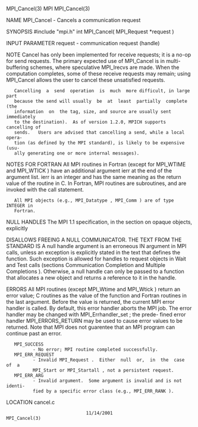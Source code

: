 MPI_Cancel(3)                         MPI                        MPI_Cancel(3)



NAME
       MPI_Cancel -  Cancels a communication request

SYNOPSIS
       #include "mpi.h"
       int MPI_Cancel( MPI_Request *request )

INPUT PARAMETER
       request
              - communication request (handle)


NOTE
       Cancel  has  only  been implemented for receive requests; it is a no-op
       for send requests.  The primary expected use of MPI_Cancel is in multi-
       buffering  schemes,  where  speculative  MPI_Irecvs are made.  When the
       computation completes, some of these receive requests may remain; using
       MPI_Cancel allows the user to cancel these unsatisfied requests.

       Cancelling  a  send  operation  is  much  more difficult, in large part
       because the send will usually  be  at  least  partially  complete  (the
       information  on  the tag, size, and source are usually sent immediately
       to the destination).  As of version 1.2.0, MPICH supports cancelling of
       sends.   Users are advised that cancelling a send, while a local opera-
       tion (as defined by the MPI standard), is likely to be expensive  (usu-
       ally generating one or more internal messages).


NOTES FOR FORTRAN
       All  MPI routines in Fortran (except for MPI_WTIME and MPI_WTICK ) have
       an additional argument ierr at the end of the argument list.   ierr  is
       an  integer and has the same meaning as the return value of the routine
       in C.  In Fortran, MPI routines are subroutines, and are  invoked  with
       the call statement.

       All MPI objects (e.g., MPI_Datatype , MPI_Comm ) are of type INTEGER in
       Fortran.


NULL HANDLES
       The MPI 1.1 specification, in the section on opaque objects, explicitly

DISALLOWS FREEING A NULL COMMUNICATOR. THE TEXT FROM THE STANDARD IS
       A null handle argument is an erroneous IN argument in MPI calls, unless an
       exception is explicitly stated in the text that defines the function. Such
       exception is allowed for handles to request objects in Wait and Test calls
       (sections Communication Completion and Multiple Completions ). Otherwise, a
       null handle can only be passed to a function that allocates a new object and
       returns a reference to it in the handle.



ERRORS
       All  MPI  routines  (except  MPI_Wtime  and MPI_Wtick ) return an error
       value; C routines as the value of the function and Fortran routines  in
       the last argument.  Before the value is returned, the current MPI error
       handler is called.  By default, this error handler aborts the MPI  job.
       The  error  handler may be changed with MPI_Errhandler_set ; the prede-
       fined error handler MPI_ERRORS_RETURN may be used to cause error values
       to  be  returned.  Note that MPI does not guarentee that an MPI program
       can continue past an error.

       MPI_SUCCESS
              - No error; MPI routine completed successfully.
       MPI_ERR_REQUEST
              - Invalid MPI_Request .  Either  null  or,  in  the  case  of  a
              MPI_Start or MPI_Startall , not a persistent request.
       MPI_ERR_ARG
              - Invalid argument.  Some argument is invalid and is not identi-
              fied by a specific error class (e.g., MPI_ERR_RANK ).

LOCATION
       cancel.c



                                  11/14/2001                     MPI_Cancel(3)
